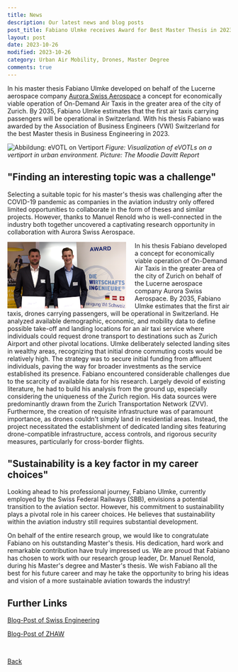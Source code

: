 ```yaml
---
title: News
description: Our latest news and blog posts
post_title: Fabiano Ulmke receives Award for Best Master Thesis in 2023
layout: post
date: 2023-10-26
modified: 2023-10-26
category: Urban Air Mobility, Drones, Master Degree
comments: true
---
```


In his master thesis Fabiano Ulmke developed on behalf of the Lucerne aerospace company [Aurora Swiss Aerospace](https://careers.aurora.aero/) a concept for economically viable operation of On-Demand Air Taxis in the greater area of the city of Zurich. By 2035, Fabiano Ulmke estimates that the first air taxis carrying passengers will be operational in Switzerland. With his thesis Fabiano was awarded by the Association of Business Engineers (VWI) Switzerland for the best Master thesis in Business Engineering in 2023.
<!-- more -->

![Abbildung: eVOTL on Vertiport](https://intelligentsystemsgroup.github.io/pictures/vertiport_concept.png)
_Figure: Visualization of eVOTLs on a vertiport in urban environment. Picture: The Moodie Davitt Report_

## "Finding an interesting topic was a challenge"

Selecting a suitable topic for his master's thesis was challenging after the COVID-19 pandemic as companies in the aviation industry only offered limited opportunities to collaborate in the form of theses and similar projects. However, thanks to Manuel Renold who is well-connected in the industry both together uncovered a captivating research opportunity in collaboration with Aurora Swiss Aerospace. 

<img src="./../../pictures/fabiano_swiss_engineering.jpg" align="left" height="150" style="margin-right: 20px">
In his thesis Fabiano developed a concept for economically viable operation of On-Demand Air Taxis in the greater area of the city of Zurich on behalf of the Lucerne aerospace company Aurora Swiss Aerospace. By 2035, Fabiano Ulmke estimates that the first air taxis, drones carrying passengers, will be operational in Switzerland. He analyzed available demographic, economic, and mobility data to define possible take-off and landing locations for an air taxi service where individuals could request drone transport to destinations such as Zurich Airport and other pivotal locations. Ulmke deliberately selected landing sites in wealthy areas, recognizing that initial drone commuting costs would be relatively high. The strategy was to secure initial funding from affluent individuals, paving the way for broader investments as the service established its presence. Fabiano encountered considerable challenges due to the scarcity of available data for his research. Largely devoid of existing literature, he had to build his analysis from the ground up, especially considering the uniqueness of the Zurich region. His data sources were predominantly drawn from the Zurich Transportation Network (ZVV). Furthermore, the creation of requisite infrastructure was of paramount importance, as drones couldn't simply land in residential areas. Instead, the project necessitated the establishment of dedicated landing sites featuring drone-compatible infrastructure, access controls, and rigorous security measures, particularly for cross-border flights.

## "Sustainability is a key factor in my career choices"
Looking ahead to his professional journey, Fabiano Ulmke, currently employed by the Swiss Federal Railways (SBB), envisions a potential transition to the aviation sector. However, his commitment to sustainability plays a pivotal role in his career choices. He believes that sustainability within the aviation industry still requires substantial development. 

On behalf of the entire research group, we would like to congratulate Fabiano on his outstanding Master's thesis. His dedication, hard work and remarkable contribution have truly impressed us. We are proud that Fabiano has chosen to work with our research group leader, Dr. Manuel Renold, during his Master's degree and Master's thesis. We wish Fabiano all the best for his future career and may he take the opportunity to bring his ideas and vision of a more sustainable aviation towards the industry! 

## Further Links

[Blog-Post of Swiss Engineering](https://www.swissengineering.ch/verband/-/asset_publisher/SjHk9nWjWZE9/content/wi-award-umsetzbarkeit-und-praxisbezug-werden-honoriert?_com_liferay_asset_publisher_web_portlet_AssetPublisherPortlet_INSTANCE_SjHk9nWjWZE9_redirect=https%3A%2F%2Fwww.swissengineering.ch%2Fverband%3Fp_p_id%3Dcom_liferay_asset_publisher_web_portlet_AssetPublisherPortlet_INSTANCE_SjHk9nWjWZE9%26p_p_lifecycle%3D0%26p_p_state%3Dnormal%26p_p_mode%3Dview%26_com_liferay_asset_publisher_web_portlet_AssetPublisherPortlet_INSTANCE_SjHk9nWjWZE9_cur%3D0%26p_r_p_resetCur%3Dfalse%26_com_liferay_asset_publisher_web_portlet_AssetPublisherPortlet_INSTANCE_SjHk9nWjWZE9_assetEntryId%3D11700954)

[Blog-Post of ZHAW](https://www.zhaw.ch/de/engineering/studium/masterstudium/karriere/taxi-drohnen-im-raum-zuerich-zhaw-absolvent-fabiano-ulmke-erhaelt-auszeichnung-fuer-masterarbeit-in-wirtschaftsingenieurwesen/)


<br>


[Back](https://intelligentsystemsgroup.github.io/pages/news.html)

<br>